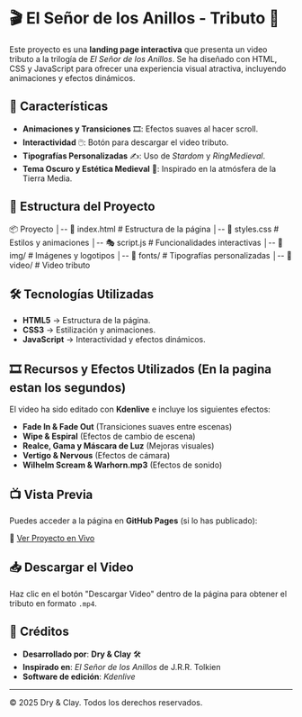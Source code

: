 # 🎬 El Señor de los Anillos - Tributo 🎥

Este proyecto es una **landing page interactiva** que presenta un video tributo a la trilogía de *El Señor de los Anillos*. Se ha diseñado con HTML, CSS y JavaScript para ofrecer una experiencia visual atractiva, incluyendo animaciones y efectos dinámicos.

## 🌟 Características

- **Animaciones y Transiciones** 🎞️: Efectos suaves al hacer scroll.
- **Interactividad** 🖱️: Botón para descargar el video tributo.
- **Tipografías Personalizadas** ✍️: Uso de *Stardom* y *RingMedieval*.
- **Tema Oscuro y Estética Medieval** 🏰: Inspirado en la atmósfera de la Tierra Media.

## 📂 Estructura del Proyecto

📦 Proyecto 
│-- 📜 index.html # Estructura de la página 
│-- 🎨 styles.css # Estilos y animaciones 
│-- 🎭 script.js # Funcionalidades interactivas 
│-- 📁 img/ # Imágenes y logotipos 
│-- 📁 fonts/ # Tipografías personalizadas 
│-- 📁 video/ # Video tributo

## 🛠️ Tecnologías Utilizadas

- **HTML5** → Estructura de la página.
- **CSS3** → Estilización y animaciones.
- **JavaScript** → Interactividad y efectos dinámicos.

## 🎞️ Recursos y Efectos Utilizados (En la pagina estan los segundos)

El video ha sido editado con **Kdenlive** e incluye los siguientes efectos:

- **Fade In & Fade Out** (Transiciones suaves entre escenas)
- **Wipe & Espiral** (Efectos de cambio de escena)
- **Realce, Gama y Máscara de Luz** (Mejoras visuales)
- **Vertigo & Nervous** (Efectos de cámara)
- **Wilhelm Scream & Warhorn.mp3** (Efectos de sonido)

## 📺 Vista Previa

Puedes acceder a la página en **GitHub Pages** (si lo has publicado):

🔗 [Ver Proyecto en Vivo]([https://tuusuario.github.io/nombre-del-proyecto/](https://joannmr.github.io/M09UF2AC3-Joan-Merino-y-Sergi-Martinez/))  

## 📥 Descargar el Video

Haz clic en el botón "Descargar Video" dentro de la página para obtener el tributo en formato `.mp4`.

## 📜 Créditos

- **Desarrollado por**: **Dry & Clay** 🛠️
- **Inspirado en**: *El Señor de los Anillos* de J.R.R. Tolkien
- **Software de edición**: *Kdenlive*

---

© 2025 Dry & Clay. Todos los derechos reservados.
